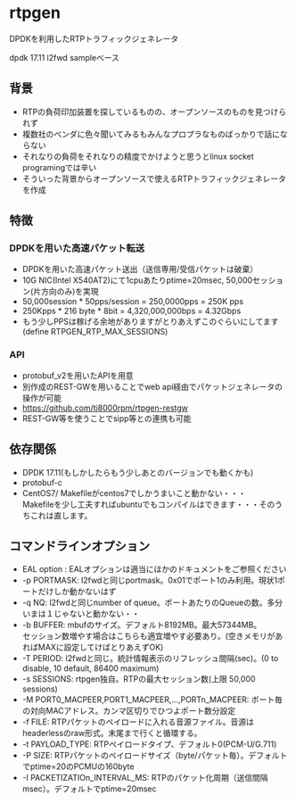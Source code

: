 # rtpgen

DPDKを利用したRTPトラフィックジェネレータ

dpdk 17.11 l2fwd sampleベース

## 背景
- RTPの負荷印加装置を探しているものの、オープンソースのものを見つけられず
- 複数社のベンダに色々聞いてみるもみんなプロプラなものばっかりで話にならない
- それなりの負荷をそれなりの精度でかけようと思うとlinux socket programingでは辛い
- そういった背景からオープンソースで使えるRTPトラフィックジェネレータを作成

## 特徴
### DPDKを用いた高速パケット転送
- DPDKを用いた高速パケット送出（送信専用/受信パケットは破棄）
- 10G NIC(Intel X540AT2)にて1cpuあたりptime=20msec, 50,000セッション(片方向のみ)を実現
- 50,000session * 50pps/session = 250,0000pps = 250K pps
- 250Kpps * 216 byte * 8bit = 4,320,000,000bps = 4.32Gbps
- もう少しPPSは稼げる余地がありますがとりあえずこのぐらいにしてます(define RTPGEN_RTP_MAX_SESSIONS)

### API
- protobuf_v2を用いたAPIを用意
- 別作成のREST-GWを用いることでweb api経由でパケットジェネレータの操作が可能
- https://github.com/tj8000rpm/rtpgen-restgw
- REST-GW等を使うことでsipp等との連携も可能

## 依存関係
- DPDK 17.11(もしかしたらもう少しあとのバージョンでも動くかも)
- protobuf-c
- CentOS7/ Makefileがcentos7でしかうまいこと動かない・・・  
  Makefileを少し工夫すればubuntuでもコンパイルはできます・・・そのうちこれは直します。

## コマンドラインオプション
- EAL option : EALオプションは適当にほかのドキュメントをご参照ください
- -p PORTMASK: l2fwdと同じportmask。0x01でポート1のみ利用。現状1ポートだけしか動かないはず
- -q NQ: l2fwdと同じnumber of queue。ポートあたりのQueueの数。多分いまは１じゃないと動かない・・
- -b BUFFER: mbufのサイズ。デフォルト8192MB。最大57344MB。  
             セッション数増やす場合はこちらも適宜増やす必要あり。(空きメモリがあればMAXに設定してけばとりあえずOK)
- -T PERIOD: l2fwdと同じ。統計情報表示のリフレッシュ間隔(sec)。(0 to disable, 10 default, 86400 maximum)
- -s SESSIONS: rtpgen独自。RTPの最大セッション数(上限 50,000 sessions)
- -M PORT0_MACPEER,PORT1_MACPEER,...,PORTn_MACPEER: ポート毎の対向MACアドレス。カンマ区切りでひつよポート数分設定
- -f FILE: RTPパケットのペイロードに入れる音源ファイル。音源はheaderlessのraw形式。末尾まで行くと循環する。
- -t PAYLOAD_TYPE: RTPペイロードタイプ、デフォルト0(PCM-U/G.711)
- -P SIZE: RTPパケットのペイロードサイズ（byte/パケット毎）。デフォルトでptime=20のPCMUの160byte
- -I PACKETIZATIOn_INTERVAL_MS: RTPのパケット化周期（送信間隔 msec）。デフォルトでptime=20msec

